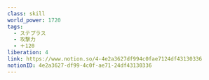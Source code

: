 ```yaml
---
class: skill
world_power: 1720
tags:
  - ステプラス
  - 攻撃力
  - ＋120
liberation: 4
link: https://www.notion.so/4-4e2a3627df994c0fae7124df43130336
notionID: 4e2a3627-df99-4c0f-ae71-24df43130336
---
```

